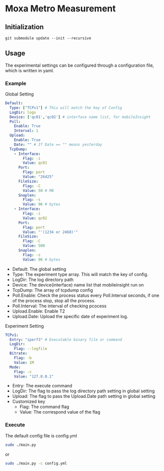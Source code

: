 # Moxa Metro Measurement

## Initialization
```
git submodule update --init --recursive
```

## Usage
The experimental settings can be configured through a configuration file, which is written in yaml.

### Example

Global Setting
```yaml
Default:
  Type: ["TCPv1"] # This will match the key of Config
  LogDir: logs
  Device: ['qc01','qc02'] # interface name list, for mobileInsight
  Poll:
    Enable: True
    Interval: 1
  Upload:
    Enable: True
    Date: "" # If Date == "" means yesterday
  TcpDump:
    - Interface:
        Flag: -i
        Value: qc01
      Port:
        Flag: port
        Value: "26425"
      FileSize: 
        Flag: -C
        Value: 50 # MB
      Snaplen: 
        Flag: -s
        Value: 96 # bytes
    - Interface:
        Flag: -i
        Value: qc02
      Port:
        Flag: port
        Value: "'(1234 or 2468)'"
      FileSize: 
        Flag: -C
        Value: 500
      Snaplen: 
        Flag: -s
        Value: 96 # bytes
```
* Default: The global setting
* Type: The experiment type array. This will match the key of config.
* LogDir: The log directory path
* Device: The device(interface) name list that mobileinsight run on
* TcpDump: The array of tcpdump config
* Poll.Enable: Check the process status every Poll.Interval seconds, if one of the process stop, stop all the process.
* Poll.Interval: The interval of checking pcocess
* Upload.Enable: Enable T2
* Upload.Date: Upload the specific date of experiment log. 

Experiment Setting
```yaml
TCPv1:
  Entry: "iperf3" # Executable binary file or command
  LogDir:
    Flag: --logfile
  Bitrate:
    Flag: -b
    Value: 1M
  Mode:
    Flag: -c
    Value: "127.0.0.1"
```
* Entry: The execute command
* LogDir: The flag to pass the log directory path setting in global setting
* Upload: The flag to pass the Upload.Date path setting in global setting
* Customized key
    * Flag: The command flag
    * Value: The correspond value of the flag

### Execute
The default config file is config.yml
```bash
sudo ./main.py
```
or
```bash
sudo ./main.py -c config.yml
```